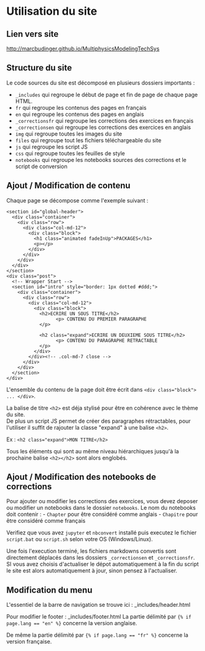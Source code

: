 # Utilisation du site

## Lien vers site

http://marcbudinger.github.io/MultiphysicsModelingTechSys

## Structure du site

Le code sources du site est décomposé en plusieurs dossiers importants : 
   - `_includes` qui regroupe le début de page et fin de page de chaque page HTML.
   - `fr` qui regroupe les contenus des pages en français
   - `en` qui regroupe les contenus des pages en anglais
   - `_correctionsfr` qui regroupe les corrections des exercices en français
   - `_correctionsen` qui regroupe les corrections des exercices en anglais
   - `img` qui regroupe toutes les images du site
   - `files` qui regroupe tout les fichiers téléchargeable du site
   - `js` qui regroupe les script JS
   - `css` qui regroupe toutes les feuilles de style
   - `notebooks` qui regroupe les notebooks sources des corrections et le script de conversion
   
## Ajout / Modification de contenu

Chaque page se décompose comme l'exemple suivant :
~~~~
<section id="global-header">
  <div class="container">
    <div class="row">
      <div class="col-md-12">
        <div class="block">
          <h1 class="animated fadeInUp">PACKAGES</h1>
          <p></p>
        </div>
      </div>
    </div>
  </div>
</section>
<div class="post">
  <!-- Wrapper Start -->
  <section id="intro" style="border: 1px dotted #ddd;">
    <div class="container">
      <div class="row">
        <div class="col-md-12">
          <div class="block">
            <h2>ECRIRE UN SOUS TITRE</h2>
			      <p> CONTENU DU PREMIER PARAGRAPHE
            </p>
            
            <h2 class="expand">ECRIRE UN DEUXIEME SOUS TITRE</h2>
			      <p> CONTENU DU PARAGRAPHE RETRACTABLE
            </p>
          </div>
        </div><!-- .col-md-7 close -->
      </div>
    </div>
  </section>
</div>
~~~~
L'ensemble du contenu de la page doit être écrit dans `<div class="block"> ... </div>`.     

La balise de titre `<h2>` est déja stylisé pour être en cohérence avec le thème du site.          
De plus un script JS permet de créer des paragraphes rétractables, pour l'utiliser il suffit de rajouter la classe "expand" à une balise `<h2>`.
  
Ex : `<h2 class="expand">MON TITRE</h2>`
 
Tous les éléments qui sont au même niveau hiérarchiques jusqu'à la prochaine balise `<h2></h2>` sont alors englobés.
 
## Ajout / Modification des notebooks de corrections

Pour ajouter ou modifier les corrections des exercices, vous devez deposer ou modifier un notebooks dans le dossier `notebooks`. Le nom du notebooks doit contenir : 
	- `Chapter` pour être considéré comme anglais
	- `Chapitre` pour être considéré comme français
 
Verifiez que vous avez `jupyter` et `nbconvert` installé puis executez le fichier `script.bat` ou `script.sh` selon votre OS (Windows/Linux).

Une fois l'execution terminé, les fichiers markdowns convertis sont directement déplacés dans les dossiers `_correctionsen` et `_correctionsfr`. SI vous avez choisis d'actualiser le dépot automatiquement à la fin du script le site est alors automatiquement à jour, sinon pensez à l'actualiser.

## Modification du menu

L'essentiel de la barre de navigation se trouve ici : _includes/header.html      

Pour modifier le footer : _includes/footer.html 
La partie délimité par `{% if page.lang == "en" %}` concerne la version anglaise.

De même la partie délimité par `{% if page.lang == "fr" %}` concerne la version française.


